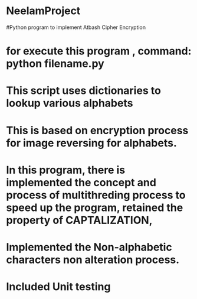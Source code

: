 # NeelamProject


#Python program to implement Atbash Cipher Encryption

# for execute this program , command: python filename.py
# This script uses dictionaries to lookup various alphabets

# This is based on encryption process for image reversing for alphabets.
# In this program, there is implemented the concept and process of multithreding process to speed up the program, retained the property of CAPTALIZATION,
# Implemented the Non-alphabetic characters non alteration process.
# Included Unit testing 

